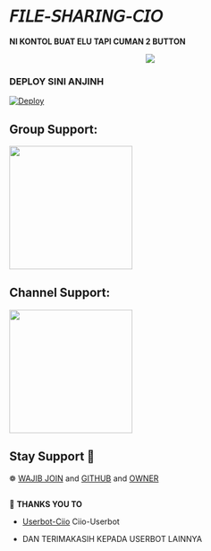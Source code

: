 # ***𝘍𝘐𝘓𝘌-𝘚𝘏𝘈𝘙𝘐𝘕𝘎-𝘊𝘐𝘖***
**NI KONTOL BUAT ELU TAPI CUMAN 2 BUTTON**

<p align="center">
  <img src="https://telegra.ph/file/81858c3a4428f97fec321.jpg">
</p>

### **DEPLOY SINI ANJINH**
[![Deploy](https://www.herokucdn.com/deploy/button.svg)](https://heroku.com/deploy?template=https://github.com/cioyourfvboynih/Fsub2)
## Group Support:
   <a href="https://t.me/projectcio"><img src="https://img.shields.io/badge/Group%20Support%3F-yes-green?&style=flat-square?&logo=telegram" width=220px></a></p>
## Channel Support:
   <a href="https://t.me/ciomusic"><img src="https://img.shields.io/badge/Group%20Support%3F-yes-green?&style=flat-square?&logo=telegram" width=220px></a></p>

## Stay Support 🚀
❁   [WAJIB JOIN](https://t.me/whycio) and [GITHUB](https://github.com/cioyourfvboynih) and [OWNER](https://t.me/cioyourfvboy) 
##

🔰 **THANKS YOU TO**

*   [Userbot-Ciio](https://github.com/cioyourfvboynih/Ciio-Userbot)   Ciio-Userbot

*   DAN TERIMAKASIH KEPADA USERBOT LAINNYA
